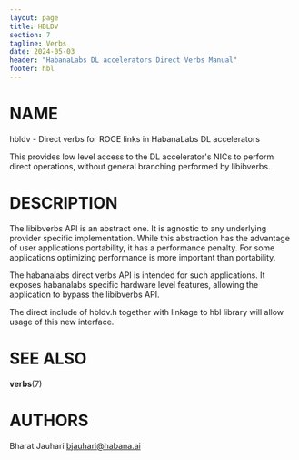 ```yaml
---
layout: page
title: HBLDV
section: 7
tagline: Verbs
date: 2024-05-03
header: "HabanaLabs DL accelerators Direct Verbs Manual"
footer: hbl
---
```


# NAME

hbldv - Direct verbs for ROCE links in HabanaLabs DL accelerators

This provides low level access to the DL accelerator's NICs to perform direct
operations, without general branching performed by libibverbs.

# DESCRIPTION

The libibverbs API is an abstract one. It is agnostic to any underlying
provider specific implementation. While this abstraction has the advantage
of user applications portability, it has a performance penalty. For some
applications optimizing performance is more important than portability.

The habanalabs direct verbs API is intended for such applications.
It exposes habanalabs specific hardware level features, allowing the application
to bypass the libibverbs API.

The direct include of hbldv.h together with linkage to hbl library will
allow usage of this new interface.

# SEE ALSO

**verbs**(7)

# AUTHORS

Bharat Jauhari <bjauhari@habana.ai>

